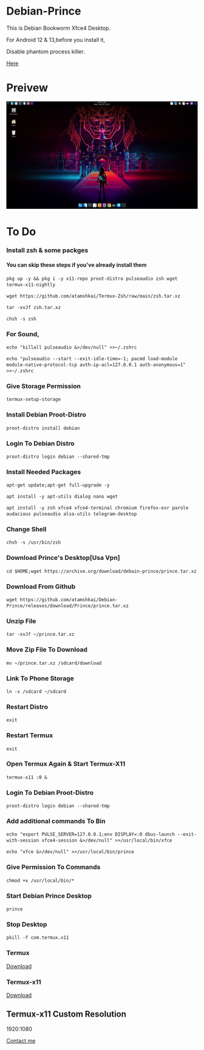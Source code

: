 # Debian-Prince

This is Debian Bookworm Xfce4 Desktop.

For Android 12 & 13,before you install it,

Disable phantom process killer. 

[Here](https://github.com/atamshkai/Phantom-Process-Killer/tree/main) 
# Preivew

![](https://raw.githubusercontent.com/atamshkai/Debian-Prince/main/debian-prince.png)

# To Do

### Install zsh & some packges 

#### You can skip these steps if you've already install them
``` 
pkg up -y && pkg i -y x11-repo proot-distro pulseaudio zsh wget termux-x11-nightly
```
```
wget https://github.com/atamshkai/Termux-Zsh/raw/main/zsh.tar.xz
```
```
tar -xvJf zsh.tar.xz
```
```
chsh -s zsh 
```

### For Sound, 
``` 
echo "killall pulseaudio &>/dev/null" >>~/.zshrc 
``` 
```
echo "pulseaudio --start --exit-idle-time=-1; pacmd load-module module-native-protocol-tcp auth-ip-acl=127.0.0.1 auth-anonymous=1" >>~/.zshrc 
```

### Give Storage Permission
``` 
termux-setup-storage 
```

### Install Debian Proot-Distro
```
proot-distro install debian
```

### Login To Debian Distro
```
proot-distro login debian --shared-tmp
```

### Install Needed Packages
```
apt-get update;apt-get full-upgrade -y
```
```
apt install -y apt-utils dialog nano wget
```
```
apt install -y zsh xfce4 xfce4-terminal chromium firefox-esr parole audacious pulseaudio alsa-utils telegram-desktop
```

### Change Shell
```
chsh -s /usr/bin/zsh
```

### Download Prince's Desktop[Usa Vpn]
```
cd $HOME;wget https://archive.org/download/debain-prince/prince.tar.xz
```

### Download From Github
```
wget https://github.com/atamshkai/Debian-Prince/releases/download/Prince/prince.tar.xz
```

### Unzip File
```
tar -xvJf ~/prince.tar.xz
```

### Move Zip File To Download
```
mv ~/prince.tar.xz /sdcard/download
```

### Link To Phone Storage
```
ln -s /sdcard ~/sdcard
```

### Restart Distro
```
exit
```

### Restart Termux
```
exit
```

### Open Termux Again & Start Termux-X11
```
termux-x11 :0 &
```

### Login To Debian Proot-Distro
```
proot-distro login debian --shared-tmp
```

### Add additional commands To Bin
```
echo "export PULSE_SERVER=127.0.0.1;env DISPLAY=:0 dbus-launch --exit-with-session xfce4-session &>/dev/null" >>/usr/local/bin/xfce
```
```
echo "xfce &>/dev/null" >>/usr/local/bin/prince
```

### Give Permission To Commands
```
chmod +x /usr/local/bin/*
```

### Start Debian Prince Desktop
```
prince
```

### Stop Desktop
```
pkill -f com.termux.x11
```

### Termux 
[Download](https://github.com/termux/termux-app/releases/download/v0.118.0/termux-app_v0.118.0+github-debug_universal.apk) 

### Termux-x11 
[Download](https://github.com/termux/termux-x11/releases) 

## Termux-x11 Custom Resolution
1920:1080

[Contact me](https://t.me/atamshkai) 
